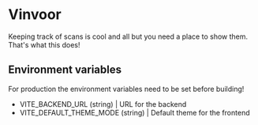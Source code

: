 # Vinvoor

Keeping track of scans is cool and all but you need a place to show them.
That's what this does!

## Environment variables

For production the environment variables need to be set before building!

- VITE_BACKEND_URL (string) | URL for the backend
- VITE_DEFAULT_THEME_MODE (string) | Default theme for the frontend
